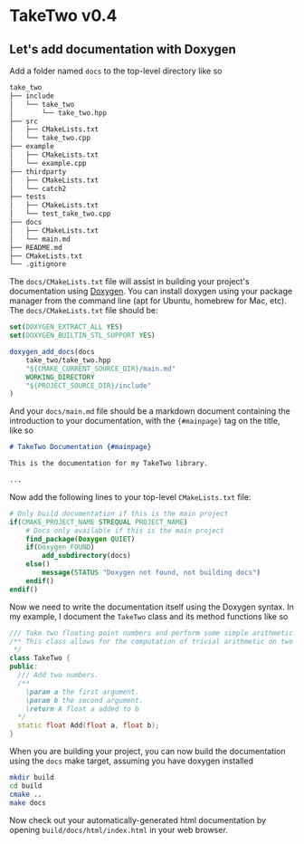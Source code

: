 # TakeTwo v0.4

## Let's add documentation with Doxygen

Add a folder named `docs` to the top-level directory like so

```bash
take_two
├── include
│   └── take_two
│       └── take_two.hpp
├── src
│   ├── CMakeLists.txt
│   └── take_two.cpp
├── example
│   ├── CMakeLists.txt
│   └── example.cpp
├── thirdparty
│   ├── CMakeLists.txt
│   └── catch2
├── tests
│   ├── CMakeLists.txt
│   └── test_take_two.cpp
├── docs
│   ├── CMakeLists.txt
│   └── main.md
├── README.md
├── CMakeLists.txt
└── .gitignore
```

The `docs/CMakeLists.txt` file will assist in building your project's documentation using [Doxygen](http://www.doxygen.nl). You can install doxygen using your package manager from the command line (apt for Ubuntu, homebrew for Mac, etc). The `docs/CMakeLists.txt` file should be:

```cmake
set(DOXYGEN_EXTRACT_ALL YES)
set(DOXYGEN_BUILTIN_STL_SUPPORT YES)

doxygen_add_docs(docs
    take_two/take_two.hpp
    "${CMAKE_CURRENT_SOURCE_DIR}/main.md"
    WORKING_DIRECTORY
    "${PROJECT_SOURCE_DIR}/include"
)
```

And your `docs/main.md` file should be a markdown document containing the introduction to your documentation, with the `{#mainpage}` tag on the title, like so

```md
# TakeTwo Documentation {#mainpage}

This is the documentation for my TakeTwo library.

...
```

Now add the following lines to your top-level `CMakeLists.txt` file:

```cmake
# Only build documentation if this is the main project
if(CMAKE_PROJECT_NAME STREQUAL PROJECT_NAME)
    # Docs only available if this is the main project
    find_package(Doxygen QUIET)
    if(Doxygen_FOUND)
        add_subdirectory(docs)
    else()
        message(STATUS "Doxygen not found, not building docs")
    endif()
endif()
```

Now we need to write the documentation itself using the Doxygen syntax. In my example, I document the `TakeTwo` class and its method functions like so

```cpp
/// Take two floating point numbers and perform some simple arithmetic.
/** This class allows for the computation of trivial arithmetic on two numbers.
 */
class TakeTwo {
public:
  /// Add two numbers.
  /**
    \param a the first argument.
    \param b the second argument.
    \return A float a added to b
  */
  static float Add(float a, float b);
}
```

When you are building your project, you can now build the documentation using the `docs` make target, assuming you have doxygen installed

```bash
mkdir build
cd build
cmake ..
make docs
```

Now check out your automatically-generated html documentation by opening `build/docs/html/index.html` in your web browser.
